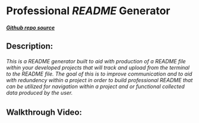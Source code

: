 # **Professional *README* Generator**

##### [Github repo source](https://github.com/quicksilver524/Professional-README-Generator)

## Description:

######  This is a *README* generator built to aid with production of a *README* file within your developed projects that will track and upload from the terminal to the *README* file. The goal of this is to improve communication and to aid with redundency within a project in order to build professional *README* that can be utilized for navigation within a project and or functional collected data produced by the user. 

## Walkthrough Video:



